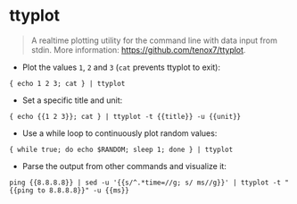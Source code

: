 # ttyplot

> A realtime plotting utility for the command line with data input from stdin.
> More information: <https://github.com/tenox7/ttyplot>.

- Plot the values `1`, `2` and `3` (`cat` prevents ttyplot to exit):

`{ echo 1 2 3; cat } | ttyplot`

- Set a specific title and unit:

`{ echo {{1 2 3}}; cat } | ttyplot -t {{title}} -u {{unit}}`

- Use a while loop to continuously plot random values:

`{ while true; do echo $RANDOM; sleep 1; done } | ttyplot`

- Parse the output from other commands and visualize it:

`ping {{8.8.8.8}} | sed -u '{{s/^.*time=//g; s/ ms//g}}' | ttyplot -t "{{ping to 8.8.8.8}}" -u {{ms}}`
